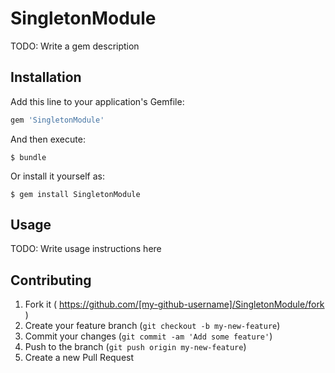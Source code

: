 # SingletonModule

TODO: Write a gem description

## Installation

Add this line to your application's Gemfile:

```ruby
gem 'SingletonModule'
```

And then execute:

    $ bundle

Or install it yourself as:

    $ gem install SingletonModule

## Usage

TODO: Write usage instructions here

## Contributing

1. Fork it ( https://github.com/[my-github-username]/SingletonModule/fork )
2. Create your feature branch (`git checkout -b my-new-feature`)
3. Commit your changes (`git commit -am 'Add some feature'`)
4. Push to the branch (`git push origin my-new-feature`)
5. Create a new Pull Request
